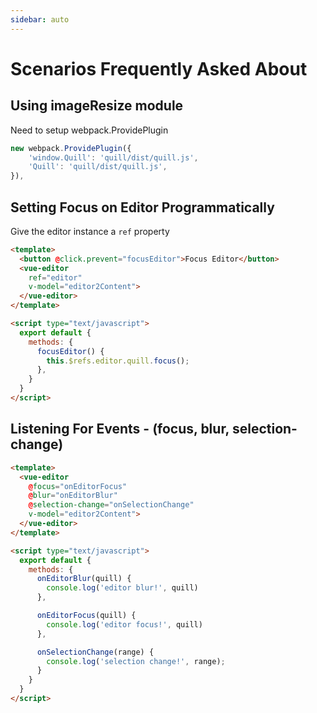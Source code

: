 ```yaml
---
sidebar: auto
---
```


# Scenarios Frequently Asked About

## Using imageResize module

Need to setup webpack.ProvidePlugin

```js
new webpack.ProvidePlugin({
	'window.Quill': 'quill/dist/quill.js',
	'Quill': 'quill/dist/quill.js',
}),
```

## Setting Focus on Editor Programmatically

Give the editor instance a `ref` property

```html
<template>
  <button @click.prevent="focusEditor">Focus Editor</button>
  <vue-editor
    ref="editor"
    v-model="editor2Content">
  </vue-editor>
</template>

<script type="text/javascript">
  export default {
    methods: {
      focusEditor() {
        this.$refs.editor.quill.focus();
      },
    }
  }
</script>
```

## Listening For Events - (focus, blur, selection-change)

```html
<template>
  <vue-editor
    @focus="onEditorFocus"
    @blur="onEditorBlur"
    @selection-change="onSelectionChange"
    v-model="editor2Content">
  </vue-editor>
</template>

<script type="text/javascript">
  export default {
    methods: {
      onEditorBlur(quill) {
        console.log('editor blur!', quill)
      },

      onEditorFocus(quill) {
        console.log('editor focus!', quill)
      },

      onSelectionChange(range) {
        console.log('selection change!', range);
      }      
    }
  }
</script>
```
